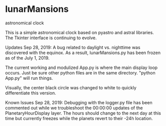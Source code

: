 # lunarMansions
astronomical clock

This is a simple astronomical clock based on pyastro and astral libraries.  The Tkinter interface is continuing to evolve.


Updates Sep 28, 2019:
A bug related to daylight vs. nighttime was discovered with the equinox.  As a result, lunarMansions.py has been frozen as of the July 1, 2019.

The current working and modulized App.py is where the main display loop occurs.  Just be sure other python files are in the same directory.  "python App.py" will run things.

Visually, the center black circle was changed to white to quickly differentiate this version. 


Known Issues Sep 28, 2019:
Debugging with the logger.py file has been commented out while we troubleshoot the 00:00:00 updates of the PlanetaryHourDisplay layer.  The hours should change to the next day at this time but currently freezes while the planets revert to their -24h location.


